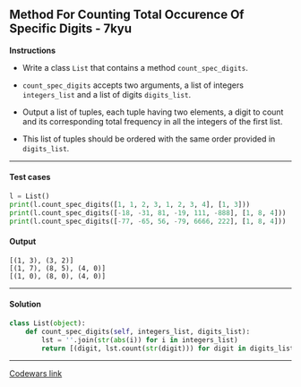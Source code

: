 ## Method For Counting Total Occurence Of Specific Digits - 7kyu

**Instructions**

- Write a class `List` that contains a method `count_spec_digits`.

- `count_spec_digits` accepts two arguments, a list of integers `integers_list` and a list of digits `digits_list`. 

- Output a list of tuples, each tuple having two elements, a digit to count and its corresponding total frequency in all the integers of the first list.

- This list of tuples should be ordered with the same order provided in `digits_list`.

---

#### Test cases

```python
l = List()
print(l.count_spec_digits([1, 1, 2, 3, 1, 2, 3, 4], [1, 3]))
print(l.count_spec_digits([-18, -31, 81, -19, 111, -888], [1, 8, 4]))
print(l.count_spec_digits([-77, -65, 56, -79, 6666, 222], [1, 8, 4]))
```

#### Output 

```
[(1, 3), (3, 2)]
[(1, 7), (8, 5), (4, 0)]
[(1, 0), (8, 0), (4, 0)]
```

---

#### Solution

```python
class List(object):
    def count_spec_digits(self, integers_list, digits_list):
        lst = ''.join(str(abs(i)) for i in integers_list)
        return [(digit, lst.count(str(digit))) for digit in digits_list]
```

---

[Codewars link](https://www.codewars.com/kata/56311e4fdd811616810000ce)
